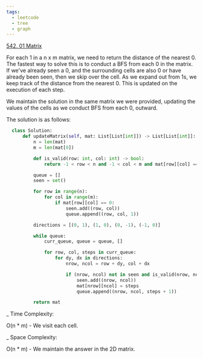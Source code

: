 ```yaml
---
tags:
  - leetcode
  - tree
  - graph
---
```


<a href="https://leetcode.com/problems/01-matrix/">542. 01 Matrix</a>

For each 1 in a n x m matrix, we need to return the distance of the nearest 0.
The fastest way to solve this is to conduct a BFS from each 0 in the matrix. If
we've already seen a 0, and the surrounding cells are also 0 or have already
been seen, then we skip over the cell. As we expand out from 1s, we keep track
of the distance from the nearest 0. This is updated on the execution of each
step.

We maintain the solution in the same matrix we were provided, updating the
values of the cells as we conduct BFS from each 0, outward.

The solution is as follows:

```python
  class Solution:
      def updateMatrix(self, mat: List[List[int]]) -> List[List[int]]:
          n = len(mat)
          m = len(mat[0])

          def is_valid(row: int, col: int) -> bool:
              return -1 < row < n and -1 < col < m and mat[row][col] == 1

          queue = []
          seen = set()

          for row in range(n):
              for col in range(m):
                  if mat[row][col] == 0:
                      seen.add((row, col))
                      queue.append((row, col, 1))

          directions = [(0, 1), (1, 0), (0, -1), (-1, 0)]

          while queue:
              curr_queue, queue = queue, []

              for row, col, steps in curr_queue:
                  for dy, dx in directions:
                      nrow, ncol = row + dy, col + dx

                      if (nrow, ncol) not in seen and is_valid(nrow, ncol):
                          seen.add((nrow, ncol))
                          mat[nrow][ncol] = steps
                          queue.append((nrow, ncol, steps + 1))

          return mat
```

\_ Time Complexity:

O(n \* m) - We visit each cell.

\_ Space Complexity:

O(n \* m) - We maintain the answer in the 2D matrix.
